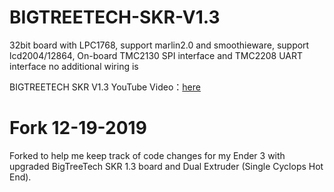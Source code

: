 # BIGTREETECH-SKR-V1.3
32bit board with LPC1768, support marlin2.0 and smoothieware, support lcd2004/12864, On-board TMC2130 SPI interface and TMC2208 UART interface no additional wiring is 

BIGTREETECH SKR V1.3 YouTube Video：[here](https://www.youtube.com/watch?v=oaXfXkPYHpw&t=8s)


# Fork 12-19-2019
Forked to help me keep track of code changes for my Ender 3 with upgraded BigTreeTech SKR 1.3 board and Dual Extruder (Single Cyclops Hot End).
 
